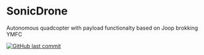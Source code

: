 # SonicDrone
Autonomous quadcopter with payload functionalty based on Joop brokking YMFC

[![GitHub last commit](https://img.shields.io/github/last-commit/Fidelhealthyboy/SonicDrone.svg?style=flat-square)](https://github.com/Fidelhealthyboy/SonicDrone)
